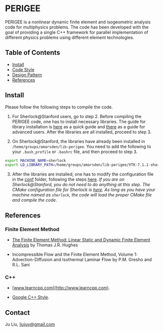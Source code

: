# PERIGEE
PERIGEE is a nonlinear dynamic finite element and isogeometric analysis code for multiphysics problems. The code has been developed with the goal of providing a single C++ framework for parallel implementation of different physics problems using different element technologies.

## Table of Contents

- [Install](#Install)
- [Code Style](#Code-Style)
- [Design Pattern](#Design-Pattern)
- [References](#References)

## Install
Please follow the following steps to compile the code.

1. For Sherlock@Stanford users, go to step 2. Before compiling the PERIGEE code, one has to install necessary libraries. The guide for library installation is [here](docs/install_external_libs.md) as a quick guide and [there](docs/install-advanced.md) as a guide for advanced users. After the libraries are all installed, proceed to step 3.

2. On Sherlock@Stanford, the libraries have already been installed in `/home/groups/amarsden/lib-perigee`. You need to add the following to your `.bash_profile` or `.bashrc` file, and then proceed to step 3.
```sh
export MACHINE_NAME=sherlock
export LD_LIBRARY_PATH=/home/groups/amarsden/lib-perigee/VTK-7.1.1-shared/lib:$LD_LIBRARY_PATH
```
 
3. After the libraries are installed, one has to modify the configuration file in the [conf](conf) folder, following the steps [here](docs/configure_perigee_guide.md). *If you are on Sherlock@Stanford, you do not need to do anything at this step. The CMake configuration file for Sherlock is [here](conf/stanford_sherlock.cmake). As long as you have your machine named as `sherlock`, the code will load the proper CMake file and compile the code*.

## References
### Finite Element Method
* [The Finite Element Method: Linear Static and Dynamic Finite Element Analysis](https://www.amazon.com/Finite-Element-Method-Mechanical-Engineering/dp/0486411818/ref=sr_1_2?keywords=the+finite+element+method&qid=1566093145&s=books&sr=1-2) by Thomas J.R. Hughes

* Incompressible Flow and the Finite Element Method, Volume 1: Advection-Diffusion and Isothermal Laminar Flow by P.M. Gresho and R.L. Sani

### C++
* [www.learncpp.com](http://www.learncpp.com).

* [Google C++ Style](https://google.github.io/styleguide/cppguide.html).

## Contact
Ju Liu, liujuy@gmail.com
